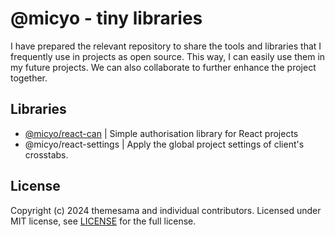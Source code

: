 # @micyo - tiny libraries

I have prepared the relevant repository to share the tools and libraries that I frequently use in projects as open source. This way, I can easily use them in my future projects. We can also collaborate to further enhance the project together.

## Libraries

- [@micyo/react-can](packages/react-can/README.md) | Simple authorisation library for React projects
- @micyo/react-settings | Apply the global project settings of client's crosstabs.

## License

Copyright (c) 2024 themesama and individual contributors. Licensed under MIT license, see [LICENSE](LICENSE) for the full license.
